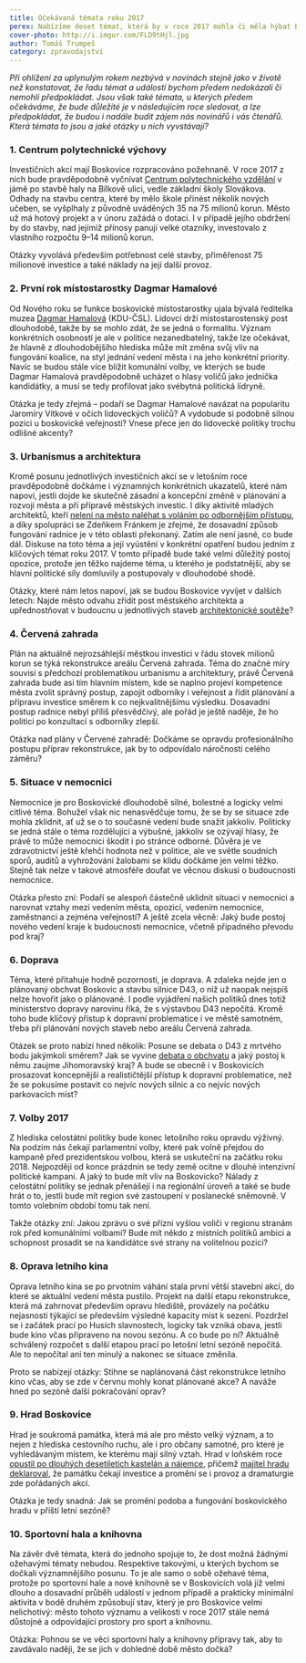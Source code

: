 ```yaml
---
title: Očekávaná témata roku 2017
perex: Nabízíme deset témat, která by v roce 2017 mohla či měla hýbat Boskovicemi.
cover-photo: http://i.imgur.com/FLD9tHjl.jpg
author: Tomáš Trumpeš
category: zpravodajství
---
```


*Při ohlížení za uplynulým rokem nezbývá v novinách stejně jako v životě než konstatovat, že řadu témat a událostí bychom předem nedokázali či nemohli předpokládat. Jsou však také témata, u kterých předem očekáváme, že bude důležité je v následujícím roce sledovat, a lze předpokládat, že budou i nadále budit zájem nás novinářů i vás čtenářů. Která témata to jsou a jaké otázky u nich vyvstávají?*

### 1\. Centrum polytechnické výchovy

Investičních akcí mají Boskovice rozpracováno požehnaně. V roce 2017 z nich bude pravděpodobně vyčnívat [Centrum polytechnického vzdělání](http://www.ohlasy.info/clanky/2016/04/centrum-technicke-vychovy.html) v jámě po stavbě haly na Bílkově ulici, vedle základní školy Slovákova. Odhady na stavbu centra, které by mělo škole přinést několik nových učeben, se vyšplhaly z původně uváděných 35 na 75 milionů korun. Město už má hotový projekt a v únoru zažádá o dotaci. I v případě jejího obdržení by do stavby, nad jejímiž přínosy panují velké otazníky, investovalo z vlastního rozpočtu 9–14 milionů korun.

Otázky vyvolává především potřebnost celé stavby, přiměřenost 75 milionové investice a také náklady na její další provoz.

### 2\. První rok místostarostky Dagmar Hamalové

Od Nového roku se funkce boskovické místostarostky ujala bývalá ředitelka muzea [Dagmar Hamalová](http://www.ohlasy.info/clanky/2016/10/mistostarostka-hamalova.html) (KDU-ČSL). Lidovci drží místostarostenský post dlouhodobě, takže by se mohlo zdát, že se jedná o formalitu. Význam konkrétních osobností je ale v politice nezanedbatelný, takže lze očekávat, že hlavně z dlouhodobějšího hlediska může mít změna svůj vliv na fungování koalice, na styl jednání vedení města i na jeho konkrétní priority. Navíc se budou stále více blížit komunální volby, ve kterých se bude Dagmar Hamalová pravděpodobně ucházet o hlasy voličů jako jednička kandidátky, a musí se tedy profilovat jako svébytná politická lídryně.

Otázka je tedy zřejmá – podaří se Dagmar Hamalové navázat na popularitu Jaromíry Vítkové v očích lidoveckých voličů? A vydobude si podobně silnou pozici u boskovické veřejnosti? Vnese přece jen do lidovecké politiky trochu odlišné akcenty?

### 3\. Urbanismus a architektura

Kromě posunu jednotlivých investičních akcí se v letošním roce pravděpodobně dočkáme i významných konkrétních ukazatelů, které nám napoví, jestli dojde ke skutečně zásadní a koncepční změně v plánování a rozvoji města a při přípravě městských investic. I díky aktivitě mladých architektů, kteří [nelení na město naléhat s voláním po odbornějším přístupu](http://www.ohlasy.info/clanky/2016/11/dopis-architektu.html), a díky spolupráci se Zdeňkem Fránkem je zřejmé, že dosavadní způsob fungování radnice je v této oblasti překonaný. Zatím ale není jasné, co bude dál. Diskuse na toto téma a její vyústění v konkrétní opatření budou jedním z klíčových témat roku 2017. V tomto případě bude také velmi důležitý postoj opozice, protože jen těžko najdeme téma, u kterého je podstatnější, aby se hlavní politické síly domluvily a postupovaly v dlouhodobé shodě.

Otázky, které nám letos napoví, jak se budou Boskovice vyvíjet v dalších letech: Najde město odvahu zřídit post městského architekta a upřednostňovat v budoucnu u jednotlivých staveb [architektonické soutěže](http://www.ohlasy.info/clanky/2015/12/rozhovor-lev.html)?

### 4\. Červená zahrada

Plán na aktuálně nejrozsáhlejší městkou investici v řádu stovek milionů korun se týká rekonstrukce areálu Červená zahrada. Téma do značné míry souvisí s předchozí problematikou urbanismu a architektury, právě Červená zahrada bude asi tím hlavním místem, kde se naplno projeví kompetence města zvolit správný postup, zapojit odborníky i veřejnost a řídit plánování a přípravu investice směrem k co nejkvalitnějšímu výsledku. Dosavadní postup radnice nebyl příliš přesvědčivý, ale pořád je ještě naděje, že ho politici po konzultací s odborníky zlepší.

Otázka nad plány v Červené zahradě: Dočkáme se opravdu profesionálního postupu příprav rekonstrukce, jak by to odpovídalo náročnosti celého záměru?

### 5\. Situace v nemocnici

Nemocnice je pro Boskovické dlouhodobě silné, bolestné a logicky velmi citlivé téma. Bohužel však nic nenasvědčuje tomu, že se by se situace zde mohla zklidnit, ať už se o to současné vedení bude snažit jakkoliv. Politicky se jedná stále o téma rozdělující a výbušné, jakkoliv se ozývají hlasy, že právě to může nemocnici škodit i po stránce odborné. Důvěra je ve zdravotnictví ještě křehčí hodnota než v politice, ale ve světle soudních sporů, auditů a vyhrožování žalobami se klidu dočkáme jen velmi těžko. Stejně tak nelze v takové atmosféře doufat ve věcnou diskusi o budoucnosti nemocnice.

Otázka přesto zní: Podaří se alespoň částečně uklidnit situaci v nemocnici a narovnat vztahy mezi vedením města, opozicí, vedením nemocnice, zaměstnanci a zejména veřejností? A ještě zcela věcně: Jaký bude postoj nového vedení kraje k budoucnosti nemocnice, včetně případného převodu pod kraj?

### 6\. Doprava

Téma, které přitahuje hodně pozornosti, je doprava. A zdaleka nejde jen o plánovaný obchvat Boskovic a stavbu silnice D43, o níž už naopak nejspíš nelze hovořit jako o plánované. I podle vyjádření našich politiků dnes totiž ministerstvo dopravy narovinu říká, že s výstavbou D43 nepočítá. Kromě toho bude klíčový přístup k dopravní problematice i ve městě samotném, třeba při plánování nových staveb nebo areálu Červená zahrada.

Otázek se proto nabízí hned několik: Posune se debata o D43 z mrtvého bodu jakýmkoli směrem? Jak se vyvine [debata o obchvatu](http://www.ohlasy.info/clanky/2016/11/obchvat.html) a jaký postoj k němu zaujme Jihomoravský kraj? A bude se obecně i v Boskovicích prosazovat koncepnější a realističtější přístup k dopravní problematice, než že se pokusíme postavit co nejvíc nových silnic a co nejvíc nových parkovacích míst?

### 7\. Volby 2017

Z hlediska celostátní politiky bude konec letošního roku opravdu výživný. Na podzim nás čekají parlamentní volby, které pak volně přejdou do kampaně před prezidentskou volbou, která se uskuteční na začátku roku 2018. Nejpozději od konce prázdnin se tedy země ocitne v dlouhé intenzivní politické kampani. A jaký to bude mít vliv na Boskovicko? Nálady z celostátní politiky se jednak přenášejí i na regionální úroveň a také se bude hrát o to, jestli bude mít region své zastoupení v poslanecké sněmovně. V tomto volebním období tomu tak není.

Takže otázky zní: Jakou zprávu o své přízni vyšlou voliči v regionu stranám rok před komunálními volbami? Bude mít někdo z místních politiků ambici a schopnost prosadit se na kandidátce své strany na volitelnou pozici?

### 8\. Oprava letního kina

Oprava letního kina se po prvotním váhání stala první větší stavební akcí, do které se aktuální vedení města pustilo. Projekt na další etapu rekonstrukce, která má zahrnovat především opravu hlediště, provázely na počátku nejasnosti týkající se především výsledné kapacity míst k sezení. Pozdržel se i začátek prací po Husích slavnostech, logicky tak vzniká obava, jestli bude kino včas připraveno na novou sezónu. A co bude po ní? Aktuálně schválený rozpočet s další etapou prací po letošní letní sezóně nepočítá. Ale to nepočítal ani ten minulý a nakonec se situace změnila.

Proto se nabízejí otázky: Stihne se naplánovaná část rekonstrukce letního kino včas, aby se zde v červnu mohly konat plánované akce? A naváže hned po sezóně další pokračování oprav?

### 9\. Hrad Boskovice

Hrad je soukromá památka, která má ale pro město velký význam, a to nejen z hlediska cestovního ruchu, ale i pro občany samotné, pro které je vyhledávaným místem, ke kterému mají silný vztah. Hrad v loňském roce [opustil po dlouhých desetiletích kastelán a nájemce](http://www.ohlasy.info/clanky/2016/10/rozhovor-mazal.html), přičemž [majitel hradu deklaroval](http://www.ohlasy.info/clanky/2016/09/rozhovor-bozek.html), že památku čekají investice a promění se i provoz a dramaturgie zde pořádaných akcí.

Otázka je tedy snadná: Jak se promění podoba a fungování boskovického hradu v příští letní sezóně?

### 10\. Sportovní hala a knihovna

Na závěr dvě témata, která do jednoho spojuje to, že dost možná žádnými ožehavými tématy nebudou. Respektive takovými, u kterých bychom se dočkali významnějšího posunu. To je ale samo o sobě ožehavé téma, protože po sportovní hale a nové knihovně se v Boskovicích volá již velmi dlouho a dosavadní průběh událostí v jednom případě a prakticky minimální aktivita v bodě druhém způsobují stav, který je pro Boskovice velmi nelichotivý: město tohoto významu a velikosti v roce 2017 stále nemá důstojné a odpovídající prostory pro sport a knihovnu.

Otázka: Pohnou se ve věci sportovní haly a knihovny přípravy tak, aby to zavdávalo naději, že se jich v dohledné době město dočká?
